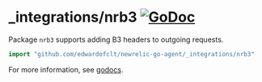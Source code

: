 # \_integrations/nrb3 [![GoDoc](https://godoc.org/github.com/edwardofclt/newrelic-go-agent/_integrations/nrb3?status.svg)](https://godoc.org/github.com/edwardofclt/newrelic-go-agent/_integrations/nrb3)

Package `nrb3` supports adding B3 headers to outgoing requests.

```go
import "github.com/edwardofclt/newrelic-go-agent/_integrations/nrb3"
```

For more information, see
[godocs](https://godoc.org/github.com/edwardofclt/newrelic-go-agent/_integrations/nrb3).

